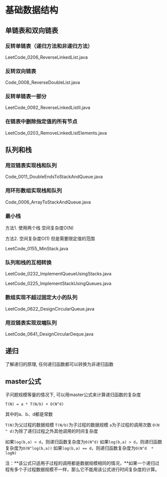 # 基础数据结构

## 单链表和双向链表

### 反转单链表（递归方法和非递归方法）

LeetCode_0206_ReverseLinkedList.java

### 反转双向链表

Code_0008_ReverseDoubleList.java

### 反转单链表一部分

LeetCode_0092_ReverseLinkedListII.java

### 在链表中删除指定值的所有节点

LeetCode_0203_RemoveLinkedListElements.java

## 队列和栈

### 用双链表实现栈和队列

Code_0011_DoubleEndsToStackAndQueue.java

### 用环形数组实现栈和队列

Code_0006_ArrayToStackAndQueue.java

### 最小栈

方法1. 使用两个栈 空间复杂度O(N)

方法2. 空间复杂度O(1) 但是需要限定值的范围

LeetCode_0155_MinStack.java

### 队列和栈的互相转换

LeetCode_0232_ImplementQueueUsingStacks.java

LeetCode_0225_ImplementStackUsingQueues.java

### 数组实现不超过固定大小的队列

LeetCode_0622_DesignCircularQueue.java

### 用双链表实现双端队列

LeetCode_0641_DesignCircularDeque.java

## 递归

了解递归的原理, 任何递归函数都可以转换为非递归函数

## master公式

子问题规模等量的情况下, 可以用master公式来计算递归函数的复杂度

```text
T(N) = a * T(N/b) + O(N^d)
```

其中的a、b、d都是常数

`T(N)`为父过程的数据规模
`T(N/b)`为子过程的数据规模
`a`为子过程的调用次数
`O(N ^ d)`为除了递归过程之外其他调用的时间复杂度

如果`log(b,a) < d`，则递归函数复杂度为`O(N^d)`
如果`log(b,a) > d`，则递归函数复杂度为`O(N^log(b,a))`
如果`log(b,a) == d`，则递归函数复杂度为`O(N^d  * logN)`

注：**该公式只适用子过程的调用都是数据规模相同的情况，**如果一个递归过程有多个子过程数据规模不一样，那么它不能用该公式进行时间复杂度的计算。
